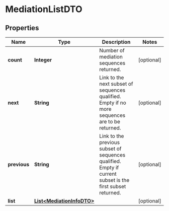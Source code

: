 
# MediationListDTO

## Properties
Name | Type | Description | Notes
------------ | ------------- | ------------- | -------------
**count** | **Integer** | Number of mediation sequences returned.  |  [optional]
**next** | **String** | Link to the next subset of sequences qualified. Empty if no more sequences are to be returned.  |  [optional]
**previous** | **String** | Link to the previous subset of sequences qualified. Empty if current subset is the first subset returned.  |  [optional]
**list** | [**List&lt;MediationInfoDTO&gt;**](MediationInfoDTO.md) |  |  [optional]



